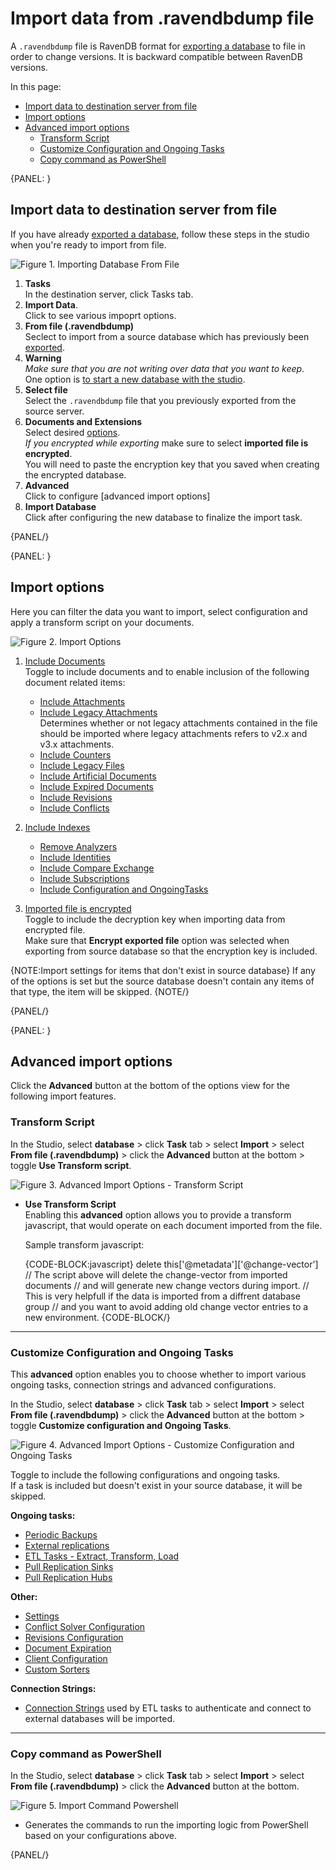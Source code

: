 ﻿# Import data from .ravendbdump file

A `.ravendbdump` file is RavenDB format for [exporting a database](../export-database) to file in order to change versions. It is backward compatible between RavenDB versions.  
  
In this page:

* [Import data to destination server from file](../../../../studio/database/tasks/import-data/import-data-file#import-data-to-destination-server-from-file)  
* [Import options](../../../../studio/database/tasks/import-data/import-data-file#import-options)  
* [Advanced import options](../../../../studio/database/tasks/import-data/import-data-file#advanced-import-options)  
    * [Transform Script](../../../../studio/database/tasks/import-data/import-data-file#transform-script)  
    * [Customize Configuration and Ongoing Tasks](../../../../studio/database/tasks/import-data/import-data-file#customize-configuration-and-ongoing-tasks)  
    * [Copy command as PowerShell](../../../../studio/database/tasks/import-data/import-data-file#copy-command-as-powershell)  

{PANEL: }

## Import data to destination server from file
  
If you have already [exported a database](../export-database), follow these steps in the studio when you're ready to import from file.  

![Figure 1. Importing Database From File ](images/studio-view-import-fromfile-steps.png "Importing Database From File")

1. **Tasks**  
   In the destination server, click Tasks tab.  
2. **Import Data**.  
   Click to see various impoprt options.  
3. **From file (.ravendbdump)**  
   Seclect to import from a source database which has previously been [exported](../export-database).  
4. **Warning**  
   *Make sure that you are not writing over data that you want to keep*.  
   One option is [to start a new database with the studio](https://ravendb.net/docs/article-page/5.2/csharp/studio/database/create-new-database/general-flow).  
5. **Select file**  
   Select the `.ravendbdump` file that you previously exported from the source server.  
6. **Documents and Extensions**  
  Select desired [options](../../tasks/import-data/import-data-file#import-options).  
  *If you encrypted while exporting* make sure to select **imported file is encrypted**.  
  You will need to paste the encryption key that you saved when creating the encrypted database.  
7. **Advanced**  
   Click to configure [advanced import options]  
8. **Import Database**  
   Click after configuring the new database to finalize the import task.  

{PANEL/}

{PANEL: }

## Import options 

Here you can filter the data you want to import, select configuration and apply a transform script on your documents.

![Figure 2. Import Options](images/import-from-file-options.png "Import Options")


1. [Include Documents](../../../../studio/database/documents/document-view)  
   Toggle to include documents and to enable inclusion of the following document related items:  
    - [Include Attachments](../../../../document-extensions/attachments/what-are-attachments)  
    - [Include Legacy Attachments](../../../../studio/database/create-new-database/from-legacy-files)  
     Determines whether or not legacy attachments contained in the file should be imported where legacy attachments refers to v2.x and v3.x attachments.  
    - [Include Counters](../../../../document-extensions/counters/overview)  
    - [Include Legacy Files](../../../../studio/database/create-new-database/from-legacy-files)  
    - [Include Artificial Documents](../../../../studio/database/indexes/create-map-reduce-index#artificial-documents--vs--regular-documents)  
    - [Include Expired Documents](../../../../server/extensions/expiration)  
    - [Include Revisions](../../../../document-extensions/revisions/overview)  
    - [Include Conflicts](../../../../client-api/cluster/document-conflicts-in-client-side)  
       
2. [Include Indexes](../../../../indexes/what-are-indexes)  
    - [Remove Analyzers](../../../../indexes/using-analyzers)  
    - [Include Identities](../../../../client-api/document-identifiers/working-with-document-identifiers)  
    - [Include Compare Exchange](../../../../client-api/operations/compare-exchange/overview)  
    - [Include Subscriptions](../../../../client-api/data-subscriptions/what-are-data-subscriptions)  
    - [Include Configuration and OngoingTasks](../../../../studio/database/tasks/import-data/import-from-ravendb#customize-configuration-and-ongoing-tasks) 
  
  
3. [Imported file is encrypted](../../../../server/security/overview#encryption)  
 Toggle to include the decryption key when importing data from encrypted file.  
 Make sure that **Encrypt exported file** option was selected when exporting from source database so that the encryption key is included.

 {NOTE:Import settings for items that don't exist in source database}
If any of the options is set but the source database doesn't contain any items of that type, the item will be skipped.
{NOTE/}

{PANEL/}

{PANEL: }

## Advanced import options

Click the **Advanced** button at the bottom of the options view for the following import features.

### Transform Script

In the Studio, select **database** > click **Task** tab > select **Import** > select **From file (.ravendbdump)** > click the **Advanced** button at the bottom > toggle **Use Transform script**.  

![Figure 3. Advanced Import Options - Transform Script](images/import-from-file-advanced-transform-script.png "Advanced Import Options - Transform Script")

- **Use Transform Script**  
  Enabling this **advanced** option allows you to provide a transform javascript, that would operate on each document imported from the file.  

  Sample transform javascript:  

  {CODE-BLOCK:javascript}
  delete this['@metadata']['@change-vector']
  // The script above will delete the change-vector from imported documents
  // and will generate new change vectors during import. 
  // This is very helpfull if the data is imported from a diffrent database group
  // and you want to avoid adding old change vector entries to a new environment. 
  {CODE-BLOCK/}

---

### Customize Configuration and Ongoing Tasks

This **advanced** option enables you to choose whether to import various ongoing tasks, connection strings and advanced configurations.

In the Studio, select **database** > click **Task** tab > select **Import** > select **From file (.ravendbdump)** > click the **Advanced** button at the bottom > toggle **Customize configuration and Ongoing Tasks**.  

![Figure 4. Advanced Import Options - Customize Configuration and Ongoing Tasks](images/import-from-file-advanced-configuration-ongoing-tasks.png "Advanced Import Options - Customize Configuration and Ongoing Tasks")

Toggle to include the following configurations and ongoing tasks.  
If a task is included but doesn't exist in your source database, it will be skipped.  

**Ongoing tasks:**

- [Periodic Backups](../../../../studio/database/tasks/backup-task)  
- [External replications](../../../../studio/database/tasks/ongoing-tasks/external-replication-task)  
- [ETL Tasks - Extract, Transform, Load](../../../../server/ongoing-tasks/etl/basics)  
- [Pull Replication Sinks](../../../../studio/database/tasks/ongoing-tasks/hub-sink-replication/overview)  
- [Pull Replication Hubs](../../../../studio/database/tasks/ongoing-tasks/hub-sink-replication/overview)  

**Other:**

- [Settings](../../../../studio/database/settings/database-settings)  
- [Conflict Solver Configuration](../../../../client-api/operations/server-wide/modify-conflict-solver)  
- [Revisions Configuration](../../../../document-extensions/revisions/client-api/operations/configure-revisions)  
- [Document Expiration](../../../../server/extensions/expiration)  
- [Client Configuration](../../../../studio/server/client-configuration)  
- [Custom Sorters](../../../../indexes/querying/sorting#creating-a-custom-sorter)  

**Connection Strings:**

- [Connection Strings](../../../../client-api/operations/maintenance/connection-strings/add-connection-string) used by ETL tasks to authenticate and connect to external databases will be imported.

---

### Copy command as PowerShell

In the Studio, select **database** > click **Task** tab > select **Import** > select **From file (.ravendbdump)** > click the **Advanced** button at the bottom.  

![Figure 5. Import Command Powershell](images/import-command-powershell.png "Import Command Powershell")

- Generates the commands to run the importing logic from PowerShell based on your configurations above.  

{PANEL/}
